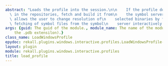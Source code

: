 ```yaml
---
abstract: "Loads the profile into the session.\n\n    If the profile does not exist\
  \ in the repositories, fetch and build it from\n    the symbol server. This plugin\
  \ allows the user to change resolution of\n    selected binaries by forcing the\
  \ fetching of symbol files from the symbol\n    server interactively.\n    "
args: {guid: The guid of the module., module_name: The name of the module (without
    the .pdb extensilon).}
class_name: LoadWindowsProfile
epydoc: rekall.plugins.windows.interactive.profiles.LoadWindowsProfile-class.html
layout: plugin
module: rekall.plugins.windows.interactive.profiles
title: load_profile
---
```


